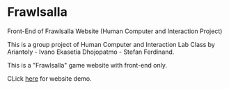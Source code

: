 # Frawlsalla
Front-End of Frawlsalla Website (Human Computer and Interaction Project)

This is a group project of Human Computer and Interaction Lab Class by Ariantoly - Ivano Ekasetia Dhojopatmo - Stefan Ferdinand.

This is a "Frawlsalla" game website with front-end only.

CLick [here](https://ariantoly.github.io/Frawlsalla/HTML/home) for website demo.
